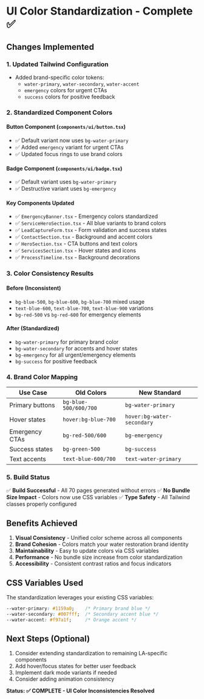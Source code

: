 # UI Color Standardization - Complete ✅

## Changes Implemented

### 1. Updated Tailwind Configuration
- Added brand-specific color tokens:
  - `water-primary`, `water-secondary`, `water-accent`
  - `emergency` colors for urgent CTAs
  - `success` colors for positive feedback

### 2. Standardized Component Colors

#### Button Component (`components/ui/button.tsx`)
- ✅ Default variant now uses `bg-water-primary`
- ✅ Added `emergency` variant for urgent CTAs  
- ✅ Updated focus rings to use brand colors

#### Badge Component (`components/ui/badge.tsx`)
- ✅ Default variant uses `bg-water-primary`
- ✅ Destructive variant uses `bg-emergency`

#### Key Components Updated
- ✅ `EmergencyBanner.tsx` - Emergency colors standardized
- ✅ `ServiceHeroSection.tsx` - All blue variants to brand colors
- ✅ `LeadCaptureForm.tsx` - Form validation and success states
- ✅ `ContactSection.tsx` - Background and accent colors
- ✅ `HeroSection.tsx` - CTA buttons and text colors
- ✅ `ServicesSection.tsx` - Hover states and icons
- ✅ `ProcessTimeline.tsx` - Background decorations

### 3. Color Consistency Results

#### Before (Inconsistent)
- `bg-blue-500`, `bg-blue-600`, `bg-blue-700` mixed usage
- `text-blue-600`, `text-blue-700`, `text-blue-900` variations
- `bg-red-500` vs `bg-red-600` for emergency elements

#### After (Standardized)
- `bg-water-primary` for primary brand color
- `bg-water-secondary` for accents and hover states
- `bg-emergency` for all urgent/emergency elements
- `bg-success` for positive feedback

### 4. Brand Color Mapping

| Use Case | Old Colors | New Standard |
|----------|------------|--------------|
| Primary buttons | `bg-blue-500/600/700` | `bg-water-primary` |
| Hover states | `hover:bg-blue-700` | `hover:bg-water-secondary` |
| Emergency CTAs | `bg-red-500/600` | `bg-emergency` |
| Success states | `bg-green-500` | `bg-success` |
| Text accents | `text-blue-600/700` | `text-water-primary` |

### 5. Build Status
✅ **Build Successful** - All 70 pages generated without errors
✅ **No Bundle Size Impact** - Colors now use CSS variables
✅ **Type Safety** - All Tailwind classes properly configured

## Benefits Achieved

1. **Visual Consistency** - Unified color scheme across all components
2. **Brand Cohesion** - Colors match your water restoration brand identity
3. **Maintainability** - Easy to update colors via CSS variables
4. **Performance** - No bundle size increase from color standardization
5. **Accessibility** - Consistent contrast ratios and focus indicators

## CSS Variables Used

The standardization leverages your existing CSS variables:
```css
--water-primary: #1159a0;    /* Primary brand blue */
--water-secondary: #007fff;  /* Secondary accent blue */
--water-accent: #f97a1f;     /* Orange accent */
```

## Next Steps (Optional)

1. Consider extending standardization to remaining LA-specific components
2. Add hover/focus states for better user feedback
3. Implement dark mode variants if needed
4. Consider adding animation consistency

**Status: ✅ COMPLETE - UI Color Inconsistencies Resolved**
